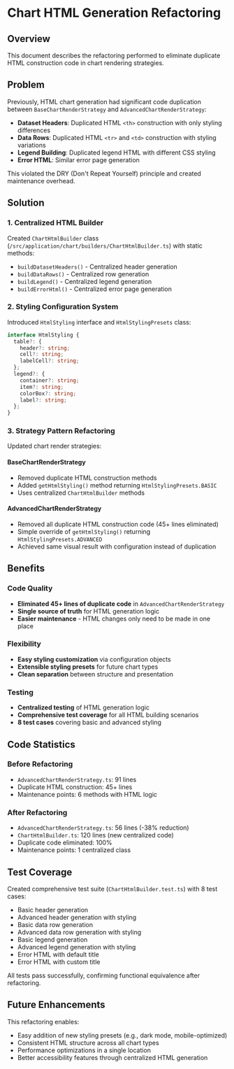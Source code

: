 # Chart HTML Generation Refactoring

## Overview

This document describes the refactoring performed to eliminate duplicate HTML construction code in chart rendering strategies.

## Problem

Previously, HTML chart generation had significant code duplication between `BaseChartRenderStrategy` and `AdvancedChartRenderStrategy`:

- **Dataset Headers**: Duplicated HTML `<th>` construction with only styling differences
- **Data Rows**: Duplicated HTML `<tr>` and `<td>` construction with styling variations  
- **Legend Building**: Duplicated legend HTML with different CSS styling
- **Error HTML**: Similar error page generation

This violated the DRY (Don't Repeat Yourself) principle and created maintenance overhead.

## Solution

### 1. Centralized HTML Builder

Created `ChartHtmlBuilder` class (`/src/application/chart/builders/ChartHtmlBuilder.ts`) with static methods:

- `buildDatasetHeaders()` - Centralized header generation
- `buildDataRows()` - Centralized row generation  
- `buildLegend()` - Centralized legend generation
- `buildErrorHtml()` - Centralized error page generation

### 2. Styling Configuration System

Introduced `HtmlStyling` interface and `HtmlStylingPresets` class:

```typescript
interface HtmlStyling {
  table?: {
    header?: string;
    cell?: string; 
    labelCell?: string;
  };
  legend?: {
    container?: string;
    item?: string;
    colorBox?: string;
    label?: string;
  };
}
```

### 3. Strategy Pattern Refactoring

Updated chart render strategies:

#### BaseChartRenderStrategy
- Removed duplicate HTML construction methods
- Added `getHtmlStyling()` method returning `HtmlStylingPresets.BASIC`
- Uses centralized `ChartHtmlBuilder` methods

#### AdvancedChartRenderStrategy  
- Removed all duplicate HTML construction code (45+ lines eliminated)
- Simple override of `getHtmlStyling()` returning `HtmlStylingPresets.ADVANCED`
- Achieved same visual result with configuration instead of duplication

## Benefits

### Code Quality
- **Eliminated 45+ lines of duplicate code** in `AdvancedChartRenderStrategy`
- **Single source of truth** for HTML generation logic
- **Easier maintenance** - HTML changes only need to be made in one place

### Flexibility
- **Easy styling customization** via configuration objects
- **Extensible styling presets** for future chart types
- **Clean separation** between structure and presentation

### Testing
- **Centralized testing** of HTML generation logic
- **Comprehensive test coverage** for all HTML building scenarios
- **8 test cases** covering basic and advanced styling

## Code Statistics

### Before Refactoring
- `AdvancedChartRenderStrategy.ts`: 91 lines
- Duplicate HTML construction: 45+ lines
- Maintenance points: 6 methods with HTML logic

### After Refactoring  
- `AdvancedChartRenderStrategy.ts`: 56 lines (-38% reduction)
- `ChartHtmlBuilder.ts`: 120 lines (new centralized code)
- Duplicate code eliminated: 100%
- Maintenance points: 1 centralized class

## Test Coverage

Created comprehensive test suite (`ChartHtmlBuilder.test.ts`) with 8 test cases:
- Basic header generation
- Advanced header generation with styling
- Basic data row generation
- Advanced data row generation with styling  
- Basic legend generation
- Advanced legend generation with styling
- Error HTML with default title
- Error HTML with custom title

All tests pass successfully, confirming functional equivalence after refactoring.

## Future Enhancements

This refactoring enables:
- Easy addition of new styling presets (e.g., dark mode, mobile-optimized)
- Consistent HTML structure across all chart types
- Performance optimizations in a single location
- Better accessibility features through centralized HTML generation